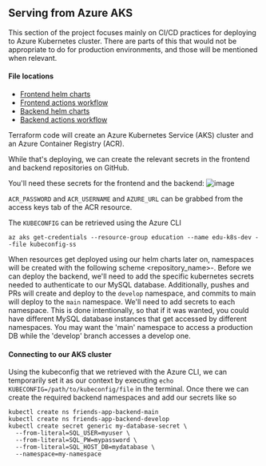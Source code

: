 ## Serving from Azure AKS
This section of the project focuses mainly on CI/CD practices for deploying to Azure Kubernetes cluster. There are parts of this that would not be appropriate to do for production environments, and those will be mentioned when relevant. 

#### File locations
* [Frontend helm charts](https://github.com/Tbzz83/friends-app-frontend/tree/main/helm)
* [Frontend actions workflow](https://github.com/Tbzz83/friends-app-frontend/blob/main/.github/workflows/aks_static_deploy.yml)
* [Backend helm charts](https://github.com/Tbzz83/friends-app-backend/tree/main/helm)
* [Backend actions workflow](https://github.com/Tbzz83/friends-app-backend/blob/main/.github/workflows/aks_api_deploy.yml)

Terraform code will create an Azure Kubernetes Service (AKS) cluster and an Azure Container Registry (ACR).

While that's deploying, we can create the relevant secrets in the frontend and backend repositories on GitHub.

You'll need these secrets for the frontend and the backend:
![image](https://github.com/user-attachments/assets/8422491e-ffd0-43e1-91f9-8ae63bb52c50)

`ACR_PASSWORD` and `ACR_USERNAME` and `AZURE_URL` can be grabbed from the access keys tab of the ACR resource. 

The `KUBECONFIG` can be retrieved using the Azure CLI
```
az aks get-credentials --resource-group education --name edu-k8s-dev --file kubeconfig-ss
```

When resources get deployed using our helm charts later on, namespaces will be created with the following scheme <repository_name>-<branch>. Before we can deploy the backend, we'll need to add the specific kubernetes secrets needed to authenticate to our MySQL database.
Additionally, pushes and PRs will create and deploy to the `develop` namespace, and commits to main will deploy to the `main` namespace. We'll need to add secrets to each namespace. This is done intentionally, so that if it was wanted, you could have different 
MySQL database instances that get accessed by different namespaces. You may want the 'main' namespace to access a production DB while the 'develop' branch accesses a develop one.

#### Connecting to our AKS cluster
Using the kubeconfig that we retrieved with the Azure CLI, we can temporarily set it as our context by executing `echo KUBECONFIG=/path/to/kubeconfig/file` in the terminal.
Once there we can create the required backend namespaces and add our secrets like so
```
kubectl create ns friends-app-backend-main
kubectl create ns friends-app-backend-develop
kubectl create secret generic my-database-secret \
  --from-literal=SQL_USER=myuser \
  --from-literal=SQL_PW=mypassword \
  --from-literal=SQL_HOST_DB=mydatabase \
  --namespace=my-namespace
